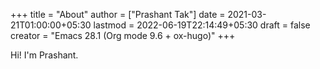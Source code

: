 +++
title = "About"
author = ["Prashant Tak"]
date = 2021-03-21T01:00:00+05:30
lastmod = 2022-06-19T22:14:49+05:30
draft = false
creator = "Emacs 28.1 (Org mode 9.6 + ox-hugo)"
+++

Hi! I'm Prashant.
